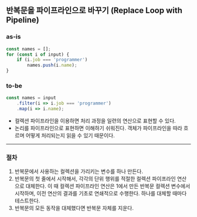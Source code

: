 ## 반복문을 파이프라인으로 바꾸기 (Replace Loop with Pipeline)

### as-is
```javascript
const names = [];
for (const i of input) {
    if (i.job === 'programmer')
        names.push(i.name);
}
```

### to-be
```javascript
const names = input
    .filter(i => i.job === 'programmer')
    .map(i => i.name);
```

* 컬렉션 파이프라인을 이용하면 처리 과정을 일련의 연산으로 표현할 수 있다.
* 논리를 파이프라인으로 표현하면 이해하기 쉬워진다. 객체가 파이프라인을 따라 흐르며 어떻게 처리되는지 읽을 수 있기 때문이다.

- - -

### 절차
1. 반복문에서 사용하는 컬렉션을 가리키는 변수를 하나 만든다.
2. 반복문의 첫 줄에서 시작해서, 각각의 단위 행위를 적절한 컬렉션 파이프라인 연산으로 대체한다. 이 때 컬렉션 파이프라인 연산은 1에서 만든 반복문 컬렉션 변수에서 시작하며, 이전 연산의 결과를 기초로 연쇄적으로 수행한다. 하나를 대체할 때마다 테스트한다.
3. 반복문의 모든 동작을 대체했다면 반복문 자체를 지운다.
